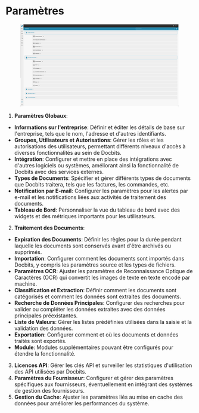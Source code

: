 # Paramètres

<figure><img src="../../.gitbook/assets/Bildschirmfoto 2024-05-08 um 08.14.35.png" alt=""><figcaption></figcaption></figure>

1. **Paramètres Globaux**:
* **Informations sur l'entreprise**: Définir et éditer les détails de base sur l'entreprise, tels que le nom, l'adresse et d'autres identifiants.
* **Groupes, Utilisateurs et Autorisations**: Gérer les rôles et les autorisations des utilisateurs, permettant différents niveaux d'accès à diverses fonctionnalités au sein de Docbits.
* **Intégration**: Configurer et mettre en place des intégrations avec d'autres logiciels ou systèmes, améliorant ainsi la fonctionnalité de Docbits avec des services externes.
* **Types de Documents**: Spécifier et gérer différents types de documents que Docbits traitera, tels que les factures, les commandes, etc.
* **Notification par E-mail**: Configurer les paramètres pour les alertes par e-mail et les notifications liées aux activités de traitement des documents.
* **Tableau de Bord**: Personnaliser la vue du tableau de bord avec des widgets et des métriques importants pour les utilisateurs.
2. **Traitement des Documents**:
* **Expiration des Documents**: Définir les règles pour la durée pendant laquelle les documents sont conservés avant d'être archivés ou supprimés.
* **Importation**: Configurer comment les documents sont importés dans Docbits, y compris les paramètres source et les types de fichiers.
* **Paramètres OCR**: Ajuster les paramètres de Reconnaissance Optique de Caractères (OCR) qui convertit les images de texte en texte encodé par machine.
* **Classification et Extraction**: Définir comment les documents sont catégorisés et comment les données sont extraites des documents.
* **Recherche de Données Principales**: Configurer des recherches pour valider ou compléter les données extraites avec des données principales préexistantes.
* **Liste de Valeurs**: Gérer les listes prédéfinies utilisées dans la saisie et la validation des données.
* **Exportation**: Configurer comment et où les documents et données traités sont exportés.
* **Module**: Modules supplémentaires pouvant être configurés pour étendre la fonctionnalité.
3. **Licences API**: Gérer les clés API et surveiller les statistiques d'utilisation des API utilisées par Docbits.
4. **Paramètres du Fournisseur**: Configurer et gérer des paramètres spécifiques aux fournisseurs, éventuellement en intégrant des systèmes de gestion des fournisseurs.
5. **Gestion du Cache**: Ajuster les paramètres liés au mise en cache des données pour améliorer les performances du système.
